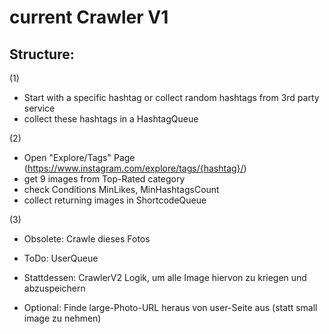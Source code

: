 

# current Crawler V1

## Structure:

(1)
  * Start with a specific hashtag or collect random hashtags from 3rd party service
  * collect these hashtags in a HashtagQueue

(2)
  * Open "Explore/Tags" Page (https://www.instagram.com/explore/tags/{hashtag}/)
  * get 9 images from Top-Rated category
  * check Conditions MinLikes, MinHashtagsCount
  * collect returning images in ShortcodeQueue

(3)
  * Obsolete: Crawle dieses Fotos 
  * ToDo: UserQueue
  
  * Stattdessen: CrawlerV2 Logik, um alle Image hiervon zu kriegen und abzuspeichern
  * Optional: Finde large-Photo-URL heraus von user-Seite aus (statt small image zu nehmen)